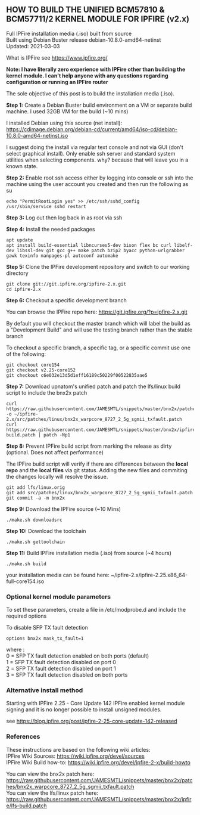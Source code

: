 ## HOW TO BUILD THE UNIFIED BCM57810 & BCM57711/2 KERNEL MODULE FOR IPFIRE (v2.x)
Full IPFire installation media (.iso) built from source \
Built using Debian Buster release debian-10.8.0-amd64-netinst \
Updated: 2021-03-03

What is IPFire see https://www.ipfire.org/

<b>Note: I have literally zero experience with IPFire other than building the kernel module. I can't help anyone with any questions regarding configuration or running an IPFire router</b>

The sole objective of this post is to build the installation media (.iso).

<b>Step 1:</b> Create a Debian Buster build environment on a VM or separate build machine. I used 32GB VM for the build (~10 mins)

I installed Debian using this source (net install): https://cdimage.debian.org/debian-cd/current/amd64/iso-cd/debian-10.8.0-amd64-netinst.iso

I suggest doing the install via regular text console and not via GUI (don't select graphical install).
Only enable ssh server and standard system utilities when selecting components.
why? because that will leave you in a known state.

<b>Step 2:</b> Enable root ssh access either by logging into console or ssh into the machine using the user account you created and then run the following as su

    echo "PermitRootLogin yes" >> /etc/ssh/sshd_config
    /usr/sbin/service sshd restart

<b>Step 3:</b> Log out then log back in as root via ssh

<b>Step 4:</b> Install the needed packages

    apt update
    apt install build-essential libncurses5-dev bison flex bc curl libelf-dev libssl-dev git gcc g++ make patch bzip2 byacc python-urlgrabber gawk texinfo manpages-pl autoconf automake

<b>Step 5:</b> Clone the IPFire development repository and switch to our working directory

    git clone git://git.ipfire.org/ipfire-2.x.git
    cd ipfire-2.x

<b>Step 6:</b> Checkout a specific development branch

You can browse the IPFire repo here: https://git.ipfire.org/?p=ipfire-2.x.git

By default you will checkout the master branch which will label the build as a "Development Build" and will use the testing branch rather than the stable branch

To checkout a specific branch, a specific tag, or a specific commit use one of the following:

    git checkout core154
    git checkout v2.25-core152
    git checkout c6e032e13d5d1eff16189c50229f00522835aae5

<b>Step 7:</b> Download upnatom's unified patch and patch the lfs/linux build script to include the bnx2x patch

    curl https://raw.githubusercontent.com/JAMESMTL/snippets/master/bnx2x/patches/bnx2x_warpcore_8727_2_5g_sgmii_txfault.patch -o ~/ipfire-2.x/src/patches/linux/bnx2x_warpcore_8727_2_5g_sgmii_txfault.patch
    curl https://raw.githubusercontent.com/JAMESMTL/snippets/master/bnx2x/ipfire/lfs-build.patch | patch -Np1

<b>Step 8:</b> Prevent IPFire build script from marking the release as dirty (optional. Does not affect performance)

The IPFire build script will verify if there are differences between the <b>local repo</b> and the <b>local files</b> via git status. Adding the new files and commiting the changes locally will resolve the issue.

    git add lfs/linux.orig
    git add src/patches/linux/bnx2x_warpcore_8727_2_5g_sgmii_txfault.patch
    git commit -a -m bnx2x

<b>Step 9:</b> Download the IPFire source (~10 Mins)

    ./make.sh downloadsrc

<b>Step 10:</b> Download the toolchain

    ./make.sh gettoolchain

<b>Step 11:</b> Build IPFire installation media (.iso) from source (~4 hours)

    ./make.sh build

your installation media can be found here:
~/ipfire-2.x/ipfire-2.25.x86_64-full-core154.iso

### Optional kernel module parameters

To set these parameters, create a file in /etc/modprobe.d and include the required options

To disable SFP TX fault detection

    options bnx2x mask_tx_fault=1

where :\
0 = SFP TX fault detection enabled on both ports (default)\
1 = SFP TX fault detection disabled on port 0\
2 = SFP TX fault detection disabled on port 1\
3 = SFP TX fault detection disabled on both ports

### Alternative install method

Starting with IPFire 2.25 - Core Update 142 IPFire enabled kernel module signing and it is no longer possible to install unsigned modules.

see https://blog.ipfire.org/post/ipfire-2-25-core-update-142-released

### References

These instructions are based on the following wiki articles: \
IPFire Wiki Sources: https://wiki.ipfire.org/devel/sources \
IPFire Wiki Build how-to: https://wiki.ipfire.org/devel/ipfire-2-x/build-howto

You can view the bnx2x patch here: https://raw.githubusercontent.com/JAMESMTL/snippets/master/bnx2x/patches/bnx2x_warpcore_8727_2_5g_sgmii_txfault.patch \
You can view the lfs/linux patch here: https://raw.githubusercontent.com/JAMESMTL/snippets/master/bnx2x/ipfire/lfs-build.patch

